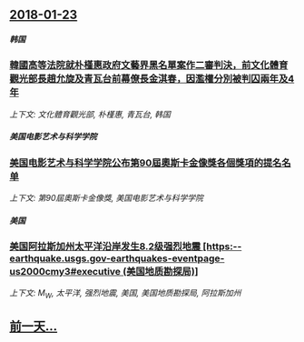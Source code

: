 ## [2018-01-23](/news/2018/01/23/index.md)

##### 韩国
### [韓國高等法院就朴槿惠政府文藝界黑名單案作二審判決，前文化體育觀光部長趙允旋及青瓦台前幕僚長金淇春，因濫權分別被判囚兩年及4年 ](/news/2018/01/23/韓國高等法院就朴槿惠政府文藝界黑名單案作二審判決-前文化體育觀光部長趙允旋及青瓦台前幕僚長金淇春-因濫權分別被判囚兩年及.md)
_上下文: 文化體育觀光部, 朴槿惠, 青瓦台, 韩国_

##### 美国电影艺术与科学学院
### [美国电影艺术与科学学院公布第90屆奧斯卡金像獎各個獎項的提名名单 ](/news/2018/01/23/美国电影艺术与科学学院公布第90屆奧斯卡金像獎各個獎項的提名名单.md)
_上下文: 第90屆奧斯卡金像獎, 美国电影艺术与科学学院_

##### 美国
### [美国阿拉斯加州太平洋沿岸发生8.2级强烈地震 [https:--earthquake.usgs.gov-earthquakes-eventpage-us2000cmy3#executive (美国地质勘探局)] ](/news/2018/01/23/美国阿拉斯加州太平洋沿岸发生82级强烈地震-https-earthquakeusgsgov-earthqua.md)
_上下文: M<sub>W</sub>, 太平洋, 强烈地震, 美国, 美国地质勘探局, 阿拉斯加州_

## [前一天...](/news/2018/01/21/index.md)

